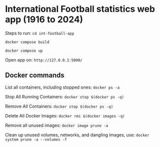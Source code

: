 # International Football statistics web app (1916 to 2024)

Steps to run:
`cd int-football-app`

`docker compose build`

`docker compose up`

Open app on: `http://127.0.0.1:5000/`

## Docker commands

List all containers, including stopped ones: `docker ps -a`

Stop All Running Containers: `docker stop $(docker ps -q)`

Remove All Containers: `docker stop $(docker ps -q)`

Delete All Docker Images: `docker rmi $(docker images -q)`

Remove all unused images: `docker image prune -a`

Clean up unused volumes, networks, and dangling images, use: `docker system prune -a --volumes -f`

